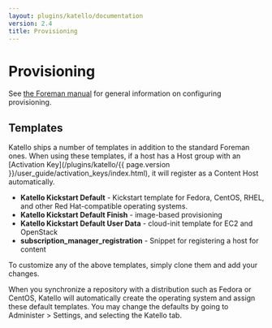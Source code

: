 ```yaml
---
layout: plugins/katello/documentation
version: 2.4
title: Provisioning
---
```


# Provisioning

See [the Foreman manual](http://theforeman.org/manuals/latest/index.html#4.4Provisioning) for general information on configuring provisioning.

## Templates

Katello ships a number of templates in addition to the standard Foreman ones. When using these templates, if a host has a Host group with an [Activation Key](/plugins/katello/{{ page.version }}/user_guide/activation_keys/index.html), it will register as a Content Host automatically.

  - **Katello Kickstart Default** - Kickstart template for Fedora, CentOS, RHEL, and other Red Hat-compatible operating systems.
  - **Katello Kickstart Default Finish** - image-based provisioning
  - **Katello Kickstart Default User Data** - cloud-init template for EC2 and OpenStack
  - **subscription_manager_registration** - Snippet for registering a host for content

To customize any of the above templates, simply clone them and add your changes.

When you synchronize a repository with a distribution such as Fedora or CentOS, Katello will automatically create the operating system and assign these default templates.  You may change the defaults by going to Administer > Settings, and selecting the Katello tab.
